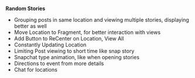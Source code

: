 **Random Stories**

- Grouping posts in same location and viewing multiple stories, displaying better as well
- Move Location to Fragment, for better interaction with views
- Add Button to ReCenter on Location, View All
- Constantly Updating Location
- Limiting Post viewing to short time like snap  story
- Snapchat type animation, like when opening stories
- Directions to event from more details
- Chat for locations
